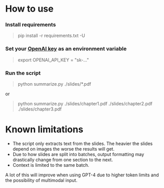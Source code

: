 # How to use
### Install requirements
> pip install -r requirements.txt -U

### Set your [OpenAI key](https://help.openai.com/en/articles/4936850-where-do-i-find-my-secret-api-key) as an environment variable
> export OPENAI_API_KEY = "sk-..."

### Run the script
> python summarize.py ./slides/*.pdf

or

> python summarize.py ./slides/chapter1.pdf ./slides/chapter2.pdf ./slides/chapter3.pdf

# Known limitations
- The script only extracts text from the slides. The heavier the slides depend on images the worse the results will get.
- Due to how slides are split into batches, output formatting may drastically change from one section to the next.
- Context is limited to the same batch.

A lot of this will improve when using GPT-4 due to higher token limits and the possibility of multimodal input.
